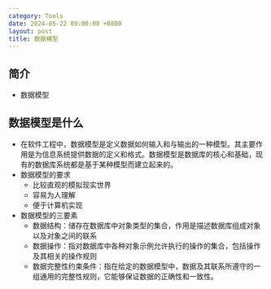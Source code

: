 ```yaml
---
category: Tools
date: 2024-05-22 09:00:00 +0800
layout: post
title: 数据模型
---
```

## 简介

+ 数据模型

## 数据模型是什么

+ 在软件工程中，数据模型是定义数据如何输入和与输出的一种模型。其主要作用是为信息系统提供数据的定义和格式。数据模型是数据库的核心和基础，现有的数据库系统都是基于某种模型而建立起来的。
+ 数据模型的要求
  + 比较直观的模拟现实世界
  + 容易为人理解
  + 便于计算机实现
+ 数据模型的三要素
  + 数据结构：储存在数据库中对象类型的集合，作用是描述数据库组成对象以及对象之间的联系
  + 数据操作：指对数据库中各种对象示例允许执行的操作的集合，包括操作及其相关的操作规则
  + 数据完整性约束条件：指在给定的数据模型中，数据及其联系所遵守的一组通用的完整性规则，它能够保证数据的正确性和一致性。